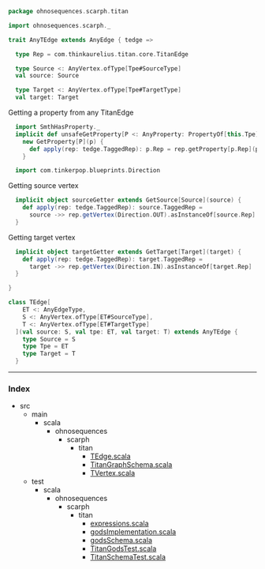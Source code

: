 
```scala
package ohnosequences.scarph.titan

import ohnosequences.scarph._

trait AnyTEdge extends AnyEdge { tedge =>

  type Rep = com.thinkaurelius.titan.core.TitanEdge

  type Source <: AnyVertex.ofType[Tpe#SourceType]
  val source: Source

  type Target <: AnyVertex.ofType[Tpe#TargetType]
  val target: Target
```

Getting a property from any TitanEdge

```scala
  import SmthHasProperty._
  implicit def unsafeGetProperty[P <: AnyProperty: PropertyOf[this.Tpe]#is](p: P) = 
    new GetProperty[P](p) {
      def apply(rep: tedge.TaggedRep): p.Rep = rep.getProperty[p.Rep](p.label)
    }

  import com.tinkerpop.blueprints.Direction
```

Getting source vertex

```scala
  implicit object sourceGetter extends GetSource[Source](source) {
    def apply(rep: tedge.TaggedRep): source.TaggedRep = 
      source ->> rep.getVertex(Direction.OUT).asInstanceOf[source.Rep]
  }
```

Getting target vertex

```scala
  implicit object targetGetter extends GetTarget[Target](target) {
    def apply(rep: tedge.TaggedRep): target.TaggedRep = 
      target ->> rep.getVertex(Direction.IN).asInstanceOf[target.Rep]
  }

}

class TEdge[
    ET <: AnyEdgeType, 
    S <: AnyVertex.ofType[ET#SourceType], 
    T <: AnyVertex.ofType[ET#TargetType]
  ](val source: S, val tpe: ET, val target: T) extends AnyTEdge { 
    type Source = S
    type Tpe = ET 
    type Target = T
  }

```


------

### Index

+ src
  + main
    + scala
      + ohnosequences
        + scarph
          + titan
            + [TEdge.scala][main/scala/ohnosequences/scarph/titan/TEdge.scala]
            + [TitanGraphSchema.scala][main/scala/ohnosequences/scarph/titan/TitanGraphSchema.scala]
            + [TVertex.scala][main/scala/ohnosequences/scarph/titan/TVertex.scala]
  + test
    + scala
      + ohnosequences
        + scarph
          + titan
            + [expressions.scala][test/scala/ohnosequences/scarph/titan/expressions.scala]
            + [godsImplementation.scala][test/scala/ohnosequences/scarph/titan/godsImplementation.scala]
            + [godsSchema.scala][test/scala/ohnosequences/scarph/titan/godsSchema.scala]
            + [TitanGodsTest.scala][test/scala/ohnosequences/scarph/titan/TitanGodsTest.scala]
            + [TitanSchemaTest.scala][test/scala/ohnosequences/scarph/titan/TitanSchemaTest.scala]

[main/scala/ohnosequences/scarph/titan/TEdge.scala]: TEdge.scala.md
[main/scala/ohnosequences/scarph/titan/TitanGraphSchema.scala]: TitanGraphSchema.scala.md
[main/scala/ohnosequences/scarph/titan/TVertex.scala]: TVertex.scala.md
[test/scala/ohnosequences/scarph/titan/expressions.scala]: ../../../../../test/scala/ohnosequences/scarph/titan/expressions.scala.md
[test/scala/ohnosequences/scarph/titan/godsImplementation.scala]: ../../../../../test/scala/ohnosequences/scarph/titan/godsImplementation.scala.md
[test/scala/ohnosequences/scarph/titan/godsSchema.scala]: ../../../../../test/scala/ohnosequences/scarph/titan/godsSchema.scala.md
[test/scala/ohnosequences/scarph/titan/TitanGodsTest.scala]: ../../../../../test/scala/ohnosequences/scarph/titan/TitanGodsTest.scala.md
[test/scala/ohnosequences/scarph/titan/TitanSchemaTest.scala]: ../../../../../test/scala/ohnosequences/scarph/titan/TitanSchemaTest.scala.md